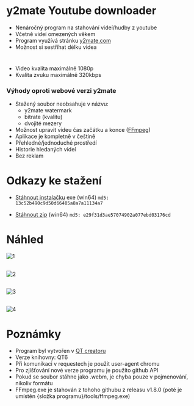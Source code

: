 # y2mate Youtube downloader

- Nenáročný program na stahování videí/hudby z youtube
- Včetně videí omezených věkem
- Program využívá stránku [y2mate.com](https://www.y2mate.com/)
- Možnost si sestříhat délku videa
#
- Video kvalita maximálně 1080p
- Kvalita zvuku maximálně 320kbps

### Výhody oproti webové verzi y2mate
- Stažený soubor neobsahuje v názvu:
  - y2mate watermark
  - bitrate (kvalitu)
  - dvojité mezery
- Možnost upravit videu čas začátku a konce ([FFmpeg](https://ffmpeg.org/))
- Aplikace je kompletně v češtině
- Přehledné/jednoduché prostředí
- Historie hledaných videí
- Bez reklam

# Odkazy ke stažení

- [Stáhnout instalačku](https://github.com/RxiPland/y2mate_desktop/releases/download/v1.8.0/y2mate_setup.exe) exe (win64) ```md5: 13c52b490c9d50d66405a8a7a11134a7```

- [Stáhnout zip](https://github.com/RxiPland/y2mate_desktop/releases/download/v1.8.0/y2mate.zip) (win64) ```md5: e29f31d3ae57074902a077ebd03176cd```

# Náhled
![1](https://user-images.githubusercontent.com/82058894/198419676-acdc73e0-9a34-467e-b4d2-7be3fc5de40e.png)
##
![2](https://user-images.githubusercontent.com/82058894/198419690-752736d8-5b31-4596-bab3-70f91ecbdd07.png)
##
![3](https://user-images.githubusercontent.com/82058894/202700249-bad83c53-10bc-493c-b9b2-fb33771e2cbc.png)
##
![4](https://user-images.githubusercontent.com/82058894/202700294-26342c9d-8dd7-42e1-9753-0335c01d0b9e.png)

# Poznámky

- Program byl vytvořen v [QT creatoru](https://www.qt.io/product/development-tools)
- Verze knihovny: QT6
- Při komunikaci v requestech je použit user-agent chromu
- Pro zjišťování nové verze programu je použito github API
- Pokud se soubor stáhne jako .webm, je chyba pouze v pojmenování, nikoliv formátu
- FFmpeg.exe je stahován z tohoho githubu z releasu v1.8.0 (poté je umístěn {složka programu}/tools/ffmpeg.exe)
